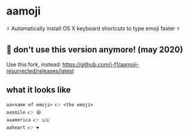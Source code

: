# aamoji
⚡ Automatically install OS X keyboard shortcuts to type emoji faster ⚡ 

## 🚨 don't use this version anymore! (may 2020)

Use this fork, instead: https://github.com/j-f1/aamoji-resurrected/releases/latest

## what it looks like

````
aa<name of emoji> 👉 <the emoji>
aasmile 👉 😄 
aaamerica 👉 🇺🇸 
aaheart 👉 ❤️ 
````

